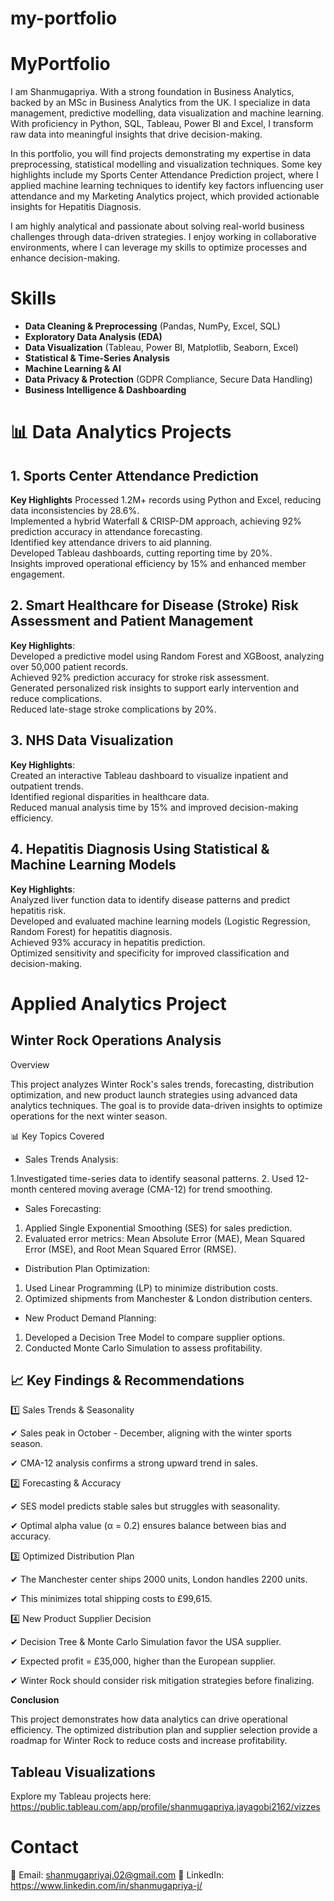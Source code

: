 # my-portfolio

# MyPortfolio
I am Shanmugapriya. With a strong foundation in Business Analytics, backed by an MSc in Business Analytics from the UK. I specialize in data management, predictive modelling, data visualization and machine learning. With proficiency in Python, SQL, Tableau, Power BI and Excel, I transform raw data into meaningful insights that drive decision-making.

In this portfolio, you will find projects demonstrating my expertise in data preprocessing, statistical modelling and visualization techniques. Some key highlights include my Sports Center Attendance Prediction project, where I applied machine learning techniques to identify key factors influencing user attendance and my Marketing Analytics project, which provided actionable insights for Hepatitis Diagnosis.

I am highly analytical and passionate about solving real-world business challenges through data-driven strategies. I enjoy working in collaborative environments, where I can leverage my skills to optimize processes and enhance decision-making.

#  Skills

-  **Data Cleaning & Preprocessing** (Pandas, NumPy, Excel, SQL)
-  **Exploratory Data Analysis (EDA)**
-  **Data Visualization** (Tableau, Power BI, Matplotlib, Seaborn, Excel)
-  **Statistical & Time-Series Analysis**
-  **Machine Learning & AI** 
-  **Data Privacy & Protection** (GDPR Compliance, Secure Data Handling)
-  **Business Intelligence & Dashboarding**

# 📊 Data Analytics Projects

## 1. Sports Center Attendance Prediction

 **Key Highlights**
  Processed 1.2M+ records using Python and Excel, reducing data inconsistencies by 28.6%.  
  Implemented a hybrid Waterfall & CRISP-DM approach, achieving 92% prediction accuracy in attendance forecasting.  
  Identified key attendance drivers to aid planning.  
  Developed Tableau dashboards, cutting reporting time by 20%.  
  Insights improved operational efficiency by 15% and enhanced member engagement.

  ## 2. Smart Healthcare for Disease (Stroke) Risk Assessment and Patient Management

**Key Highlights**:  
Developed a predictive model using Random Forest and XGBoost, analyzing over 50,000 patient records.  
Achieved 92% prediction accuracy for stroke risk assessment.  
Generated personalized risk insights to support early intervention and reduce complications.  
Reduced late-stage stroke complications by 20%.

## 3. NHS Data Visualization

**Key Highlights**:  
Created an interactive Tableau dashboard to visualize inpatient and outpatient trends.  
Identified regional disparities in healthcare data.  
Reduced manual analysis time by 15% and improved decision-making efficiency.


## 4. Hepatitis Diagnosis Using Statistical & Machine Learning Models

**Key Highlights**:  
Analyzed liver function data to identify disease patterns and predict hepatitis risk.  
Developed and evaluated machine learning models (Logistic Regression, Random Forest) for hepatitis diagnosis.  
Achieved 93% accuracy in hepatitis prediction.  
Optimized sensitivity and specificity for improved classification and decision-making.

# Applied Analytics Project

## Winter Rock Operations Analysis

Overview

This project analyzes Winter Rock's sales trends, forecasting, distribution optimization, and new product launch strategies using advanced data analytics techniques. The goal is to provide data-driven insights to optimize operations for the next winter season.

📊 Key Topics Covered

- Sales Trends Analysis:

1.Investigated time-series data to identify seasonal patterns.
2. Used 12-month centered moving average (CMA-12) for trend smoothing.

- Sales Forecasting:

1. Applied Single Exponential Smoothing (SES) for sales prediction.
2. Evaluated error metrics: Mean Absolute Error (MAE), Mean Squared Error (MSE), and Root Mean Squared Error (RMSE).

- Distribution Plan Optimization:

1. Used Linear Programming (LP) to minimize distribution costs.
2.  Optimized shipments from Manchester & London distribution centers.

- New Product Demand Planning:

1. Developed a Decision Tree Model to compare supplier options.
2. Conducted Monte Carlo Simulation to assess profitability.

## 📈 Key Findings & Recommendations

1️⃣ Sales Trends & Seasonality

✔ Sales peak in October - December, aligning with the winter sports season.

✔ CMA-12 analysis confirms a strong upward trend in sales.

2️⃣ Forecasting & Accuracy

✔ SES model predicts stable sales but struggles with seasonality.

✔ Optimal alpha value (α = 0.2) ensures balance between bias and accuracy.

3️⃣ Optimized Distribution Plan

✔ The Manchester center ships 2000 units, London handles 2200 units.

✔ This minimizes total shipping costs to £99,615.

4️⃣ New Product Supplier Decision

✔ Decision Tree & Monte Carlo Simulation favor the USA supplier.

✔ Expected profit = £35,000, higher than the European supplier.

✔ Winter Rock should consider risk mitigation strategies before finalizing.

**Conclusion**

This project demonstrates how data analytics can drive operational efficiency. The optimized distribution plan and supplier selection provide a roadmap for Winter Rock to reduce costs and increase profitability.

## Tableau Visualizations

Explore my Tableau projects here: https://public.tableau.com/app/profile/shanmugapriya.jayagobi2162/vizzes

# Contact

📧 Email: shanmugapriyaj.02@gmail.com
🔗 LinkedIn: https://www.linkedin.com/in/shanmugapriya-j/

